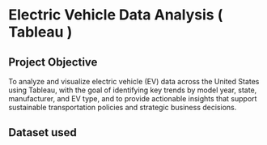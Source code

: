# Electric Vehicle Data Analysis (  Tableau )
## Project Objective 
To analyze and visualize electric vehicle (EV) data across the United States using Tableau, with the goal of identifying key trends by model year, state, manufacturer, and EV type, and to provide actionable insights that support sustainable transportation policies and strategic business decisions.

## Dataset used

